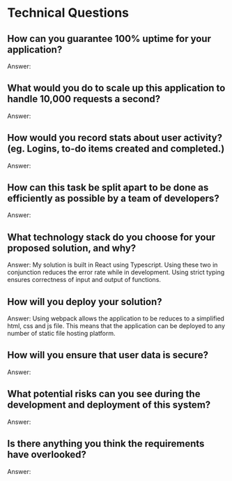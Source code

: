 # Technical Questions

## How can you guarantee 100% uptime for your application?

Answer: 

## What would you do to scale up this application to handle 10,000 requests a second?

Answer: 

## How would you record stats about user activity? (eg. Logins, to-do items created and completed.)

Answer: 

## How can this task be split apart to be done as efficiently as possible by a team of developers?

Answer: 

## What technology stack do you choose for your proposed solution, and why?

Answer: My solution is built in React using Typescript. Using these two in conjunction reduces the error rate while in development. Using strict typing ensures correctness of input and output of functions.

## How will you deploy your solution?

Answer: Using webpack allows the application to be reduces to a simplified html, css and js file. This means that the application can be deployed to any number of static file hosting platform.

## How will you ensure that user data is secure?

Answer: 

## What potential risks can you see during the development and deployment of this system?

Answer: 

## Is there anything you think the requirements have overlooked?

Answer: 
